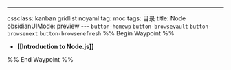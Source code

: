---
cssclass: kanban gridlist noyaml
tag: moc
tags: 目录
title: Node
obsidianUIMode: preview
--- `button-homewp`  `button-browsevault`  `button-browsenext` `button-browserefresh` 
%% Begin Waypoint %%
- **[[Introduction to Node.js]]**

%% End Waypoint %%


